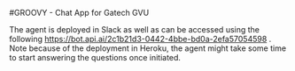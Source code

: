 #GROOVY - Chat App for Gatech GVU

The agent is deployed in Slack as well as can be accessed using the following https://bot.api.ai/2c1b21d3-0442-4bbe-bd0a-2efa57054598 . Note because of the deployment in Heroku, the agent might take some time to start answering the questions once initiated. 

